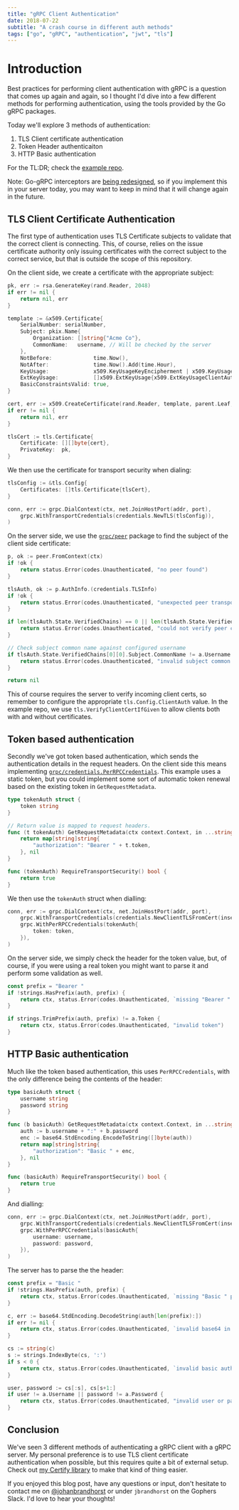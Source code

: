 ```yaml
---
title: "gRPC Client Authentication"
date: 2018-07-22
subtitle: "A crash course in different auth methods"
tags: ["go", "gRPC", "authentication", "jwt", "tls"]
---
```


# Introduction

Best practices for performing client authentication with gRPC
is a question that comes up again and again, so I thought I'd dive
into a few different methods for performing authentication, using
the tools provided by the Go gRPC packages.

Today we'll explore 3 methods of authentication:

1. TLS Client certificate authentication
1. Token Header authenticaiton
1. HTTP Basic authentication

For the TL:DR; check the [example repo](https://github.com/johanbrandhorst/grpc-auth-example).

Note: Go-gRPC interceptors are
[being redesigned](https://github.com/grpc/grpc-go/issues/1805#issuecomment-373525861),
so if you implement this in your server today, you may want to
keep in mind that it will change again in the future.

## TLS Client Certificate Authentication

The first type of authentication uses TLS Certificate subjects
to validate that the correct client is connecting. This, of course,
relies on the issue certificate authority only issuing certificates
with the correct subject to the correct service, but that is outside
the scope of this repository.

On the client side, we create a certificate with the appropriate subject:

```go
pk, err := rsa.GenerateKey(rand.Reader, 2048)
if err != nil {
    return nil, err
}

template := &x509.Certificate{
    SerialNumber: serialNumber,
    Subject: pkix.Name{
        Organization: []string{"Acme Co"},
        CommonName:   username, // Will be checked by the server
    },
    NotBefore:             time.Now(),
    NotAfter:              time.Now().Add(time.Hour),
    KeyUsage:              x509.KeyUsageKeyEncipherment | x509.KeyUsageDigitalSignature,
    ExtKeyUsage:           []x509.ExtKeyUsage{x509.ExtKeyUsageClientAuth},
    BasicConstraintsValid: true,
}

cert, err := x509.CreateCertificate(rand.Reader, template, parent.Leaf, pk.Public(), parent.PrivateKey)
if err != nil {
    return nil, err
}

tlsCert := tls.Certificate{
    Certificate: [][]byte{cert},
    PrivateKey:  pk,
}
```

We then use the certificate for transport security when dialing:

```go
tlsConfig := &tls.Config{
    Certificates: []tls.Certificate{tlsCert},
}

conn, err := grpc.DialContext(ctx, net.JoinHostPort(addr, port),
    grpc.WithTransportCredentials(credentials.NewTLS(tlsConfig)),
)
```

On the server side, we use the [`grpc/peer`](https://godoc.org/google.golang.org/grpc/peer)
package to find the subject of the client side certificate:

```go
p, ok := peer.FromContext(ctx)
if !ok {
    return status.Error(codes.Unauthenticated, "no peer found")
}

tlsAuth, ok := p.AuthInfo.(credentials.TLSInfo)
if !ok {
    return status.Error(codes.Unauthenticated, "unexpected peer transport credentials")
}

if len(tlsAuth.State.VerifiedChains) == 0 || len(tlsAuth.State.VerifiedChains[0]) == 0 {
    return status.Error(codes.Unauthenticated, "could not verify peer certificate")
}

// Check subject common name against configured username
if tlsAuth.State.VerifiedChains[0][0].Subject.CommonName != a.Username {
    return status.Error(codes.Unauthenticated, "invalid subject common name")
}

return nil
```

This of course requires the server to verify incoming client certs,
so remember to configure the appropriate `tls.Config.ClientAuth` value.
In the example repo, we use `tls.VerifyClientCertIfGiven` to allow clients both
with and without certificates.

## Token based authentication

Secondly we've got token based authentication, which sends the authentication
details in the request headers. On the client side this means implementing
[`grpc/credentials.PerRPCCredentials`](https://godoc.org/google.golang.org/grpc/credentials#PerRPCCredentials).
This example uses a static token, but you could implement some sort of automatic
token renewal based on the existing token in `GetRequestMetadata`.

```go
type tokenAuth struct {
	token string
}

// Return value is mapped to request headers.
func (t tokenAuth) GetRequestMetadata(ctx context.Context, in ...string) (map[string]string, error) {
	return map[string]string{
		"authorization": "Bearer " + t.token,
	}, nil
}

func (tokenAuth) RequireTransportSecurity() bool {
	return true
}
```

We then use the `tokenAuth` struct when dialling:

```go
conn, err := grpc.DialContext(ctx, net.JoinHostPort(addr, port),
    grpc.WithTransportCredentials(credentials.NewClientTLSFromCert(insecure.CertPool, "")),
    grpc.WithPerRPCCredentials(tokenAuth{
        token: token,
    }),
)
```

On the server side, we simply check the header for the token value, but, of course,
if you were using a real token you might want to parse it and perform some validation as well.

```go
const prefix = "Bearer "
if !strings.HasPrefix(auth, prefix) {
	return ctx, status.Error(codes.Unauthenticated, `missing "Bearer " prefix in "Authorization" header`)
}

if strings.TrimPrefix(auth, prefix) != a.Token {
	return ctx, status.Error(codes.Unauthenticated, "invalid token")
}
```

## HTTP Basic authentication

Much like the token based authentication, this uses `PerRPCCredentials`, with the only
difference being the contents of the header:

```go
type basicAuth struct {
	username string
	password string
}

func (b basicAuth) GetRequestMetadata(ctx context.Context, in ...string) (map[string]string, error) {
	auth := b.username + ":" + b.password
	enc := base64.StdEncoding.EncodeToString([]byte(auth))
	return map[string]string{
		"authorization": "Basic " + enc,
	}, nil
}

func (basicAuth) RequireTransportSecurity() bool {
	return true
}
```

And dialling:

```go
conn, err := grpc.DialContext(ctx, net.JoinHostPort(addr, port),
	grpc.WithTransportCredentials(credentials.NewClientTLSFromCert(insecure.CertPool, "")),
	grpc.WithPerRPCCredentials(basicAuth{
		username: username,
		password: password,
	}),
)
```

The server has to parse the the header:

```go
const prefix = "Basic "
if !strings.HasPrefix(auth, prefix) {
    return ctx, status.Error(codes.Unauthenticated, `missing "Basic " prefix in "Authorization" header`)
}

c, err := base64.StdEncoding.DecodeString(auth[len(prefix):])
if err != nil {
    return ctx, status.Error(codes.Unauthenticated, `invalid base64 in header`)
}

cs := string(c)
s := strings.IndexByte(cs, ':')
if s < 0 {
    return ctx, status.Error(codes.Unauthenticated, `invalid basic auth format`)
}

user, password := cs[:s], cs[s+1:]
if user != a.Username || password != a.Password {
    return ctx, status.Error(codes.Unauthenticated, "invalid user or password")
}
```

## Conclusion

We've seen 3 different methods of authenticating a gRPC client with a
gRPC server. My personal preference is to use TLS client certificate authentication
when possible, but this requires quite a bit of external setup. Check
out [my Certify library](/post/certify/) to make that kind of thing easier.

If you enjoyed this blog post, have any questions or input, don't hesitate to
contact me on [@johanbrandhorst](https://twitter.com/JohanBrandhorst) or
under `jbrandhorst` on the Gophers Slack. I'd love to hear your thoughts!
